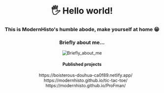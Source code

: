 <div align="center">
<h1>🖐 Hello world!</h1>

<h3>This is ModernHisto's humble abode, make yourself at home &#128513</h3>
<h3>Briefly about me...</h3>
<div><img src="https://media1.tenor.com/m/usffC_4nBswAAAAd/beavis-beavis-and-butthead.gif" alt="Briefly_about_me"/></div>
<h4>Published projects</h4>
<ul type="none">
  <li>https://boisterous-douhua-ca0f89.netlify.app/</li>
  <li>https://modernhisto.github.io/tic-tac-toe/</li>
  <li>https://modernhisto.github.io/ProFman/</li>
</ul>
</div>
